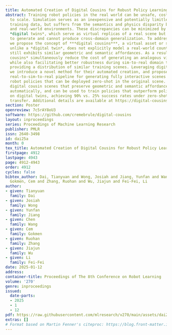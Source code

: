 ```yaml
---
title: Automated Creation of Digital Cousins for Robust Policy Learning
abstract: Training robot policies in the real world can be unsafe, costly, and difficult
  to scale. Simulation serves as an inexpensive and potentially limitless source of
  training data, but suffers from the semantics and physics disparity between simulated
  and real-world environments. These discrepancies can be minimized by training in
  *digital twins*, which serve as virtual replicas of a real scene but are expensive
  to generate and cannot produce cross-domain generalization. To address these limitations,
  we propose the concept of ***digital cousins***, a virtual asset or scene that,
  unlike a *digital twin*, does not explicitly model a real-world counterpart but
  still exhibits similar geometric and semantic affordances. As a result, *digital
  cousins* simultaneously reduce the cost of generating an analogous virtual environment
  while also facilitating better robustness during sim-to-real domain transfer by
  providing a distribution of similar training scenes. Leveraging digital cousins,
  we introduce a novel method for their automated creation, and propose a fully automated
  real-to-sim-to-real pipeline for generating fully interactive scenes and training
  robot policies that can be deployed zero-shot in the original scene. We find that
  digital cousin scenes that preserve geometric and semantic affordances can be produced
  automatically, and can be used to train policies that outperform policies trained
  on digital twins, achieving 90% vs. 25% success rates under zero-shot sim-to-real
  transfer. Additional details are available at https://digital-cousins.github.io/.
section: Poster
openreview: 7c5rAY8oU3
software: https://github.com/cremebrule/digital-cousins
layout: inproceedings
series: Proceedings of Machine Learning Research
publisher: PMLR
issn: 2640-3498
id: dai25a
month: 0
tex_title: Automated Creation of Digital Cousins for Robust Policy Learning
firstpage: 4912
lastpage: 4943
page: 4912-4943
order: 4912
cycles: false
bibtex_author: Dai, Tianyuan and Wong, Josiah and Jiang, Yunfan and Wang, Chen and
  Gokmen, Cem and Zhang, Ruohan and Wu, Jiajun and Fei-Fei, Li
author:
- given: Tianyuan
  family: Dai
- given: Josiah
  family: Wong
- given: Yunfan
  family: Jiang
- given: Chen
  family: Wang
- given: Cem
  family: Gokmen
- given: Ruohan
  family: Zhang
- given: Jiajun
  family: Wu
- given: Li
  family: Fei-Fei
date: 2025-01-12
address:
container-title: Proceedings of The 8th Conference on Robot Learning
volume: '270'
genre: inproceedings
issued:
  date-parts:
  - 2025
  - 1
  - 12
pdf: https://raw.githubusercontent.com/mlresearch/v270/main/assets/dai25a/dai25a.pdf
extras: []
# Format based on Martin Fenner's citeproc: https://blog.front-matter.io/posts/citeproc-yaml-for-bibliographies/
---
```

